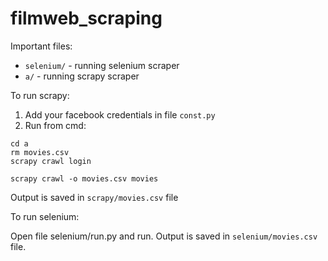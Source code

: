 # filmweb_scraping

Important files:
- `selenium/` - running selenium scraper
- `a/` - running scrapy scraper

To run scrapy:

1. Add your facebook credentials in file `const.py`
2. Run from cmd:

```
cd a
rm movies.csv
scrapy crawl login

scrapy crawl -o movies.csv movies
```

Output is saved in `scrapy/movies.csv` file

To run selenium:

Open file selenium/run.py and run. Output is saved in `selenium/movies.csv` file.